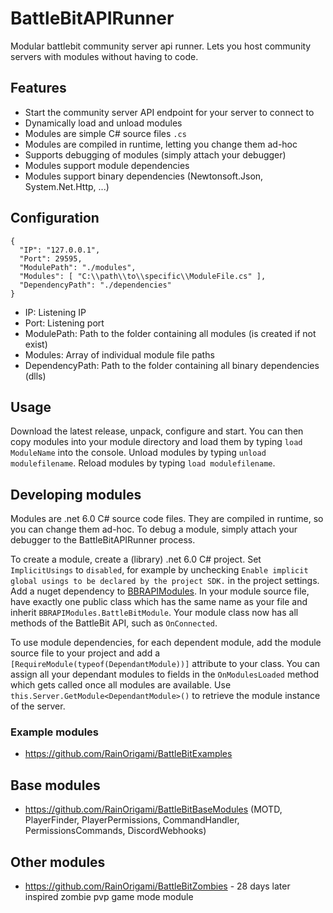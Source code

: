 # BattleBitAPIRunner

Modular battlebit community server api runner. Lets you host community servers with modules without having to code.

## Features

- Start the community server API endpoint for your server to connect to
- Dynamically load and unload modules
- Modules are simple C# source files `.cs`
- Modules are compiled in runtime, letting you change them ad-hoc
- Supports debugging of modules (simply attach your debugger)
- Modules support module dependencies
- Modules support binary dependencies (Newtonsoft.Json, System.Net.Http, ...)

## Configuration

```
{
  "IP": "127.0.0.1",
  "Port": 29595,
  "ModulePath": "./modules",
  "Modules": [ "C:\\path\\to\\specific\\ModuleFile.cs" ],
  "DependencyPath": "./dependencies"
}
```
- IP: Listening IP
- Port: Listening port
- ModulePath: Path to the folder containing all modules (is created if not exist)
- Modules: Array of individual module file paths
- DependencyPath: Path to the folder containing all binary dependencies (dlls)

## Usage

Download the latest release, unpack, configure and start.
You can then copy modules into your module directory and load them by typing `load ModuleName` into the console.
Unload modules by typing `unload modulefilename`. Reload modules by typing `load modulefilename`.

## Developing modules

Modules are .net 6.0 C# source code files. They are compiled in runtime, so you can change them ad-hoc.
To debug a module, simply attach your debugger to the BattleBitAPIRunner process.

To create a module, create a (library) .net 6.0 C# project.
Set `ImplicitUsings` to `disabled`, for example by unchecking `Enable implicit global usings to be declared by the project SDK.` in the project settings.
Add a nuget dependency to [BBRAPIModules](https://www.nuget.org/packages/BBRAPIModules).
In your module source file, have exactly one public class which has the same name as your file and inherit `BBRAPIModules.BattleBitModule`.
Your module class now has all methods of the BattleBit API, such as `OnConnected`.

To use module dependencies, for each dependent module, add the module source file to your project and add a `[RequireModule(typeof(DependantModule))]` attribute to your class.
You can assign all your dependant modules to fields in the `OnModulesLoaded` method which gets called once all modules are available.
Use `this.Server.GetModule<DependantModule>()` to retrieve the module instance of the server.

### Example modules

- https://github.com/RainOrigami/BattleBitExamples

## Base modules

- https://github.com/RainOrigami/BattleBitBaseModules (MOTD, PlayerFinder, PlayerPermissions, CommandHandler, PermissionsCommands, DiscordWebhooks)

## Other modules

- https://github.com/RainOrigami/BattleBitZombies - 28 days later inspired zombie pvp game mode module
